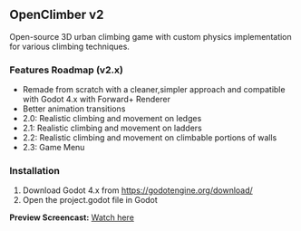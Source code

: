## OpenClimber v2

Open-source 3D urban climbing game with custom physics implementation for various climbing techniques.

### Features Roadmap (v2.x)
 - Remade from scratch with a cleaner,simpler approach and compatible with Godot 4.x with Forward+ Renderer
 - Better animation transitions
 - 2.0: Realistic climbing and movement on ledges
 - 2.1: Realistic climbing and movement on ladders
 - 2.2: Realistic climbing and movement on climbable portions of walls
 - 2.3: Game Menu

### Installation
1. Download Godot 4.x from https://godotengine.org/download/
2. Open the project.godot file in Godot

**Preview Screencast:** [Watch here](https://drive.google.com/file/d/1vDeq46uHeIsy6keVXTva3I7BqDe0_6jK/view?usp=drive_link)
